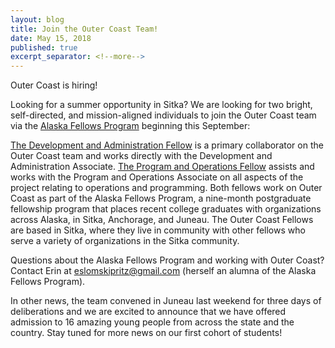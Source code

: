 ```yaml
---
layout: blog
title: Join the Outer Coast Team!
date: May 15, 2018
published: true
excerpt_separator: <!--more-->
---
```

Outer Coast is hiring!

Looking for a summer opportunity in Sitka? We are looking for two bright, self-directed, and mission-aligned individuals to join the Outer Coast team via the [Alaska Fellows Program](http://alaskafellows.org) beginning this September:

[The Development and Administration Fellow](https://docs.google.com/document/d/1laB6v13mvP01OEdZUyTPI0qeevXHq5hP-yt0b8wXjQ8/edit?usp=sharing) is a primary collaborator on the Outer Coast team and works directly with the Development and Administration Associate. 
[The Program and Operations Fellow](https://docs.google.com/document/d/1ij0u3bLkEfIcbJjO3EPoK1PyEGbKLrPSY9mD-T1fzew/edit?usp=sharing) assists and works with the Program and Operations Associate on all aspects of the project relating to operations and programming.
Both fellows work on Outer Coast as part of the Alaska Fellows Program, a nine-month postgraduate fellowship program that places recent college graduates with organizations across Alaska, in Sitka, Anchorage, and Juneau. The Outer Coast Fellows are based in Sitka, where they live in community with other fellows who serve a variety of organizations in the Sitka community.

Questions about the Alaska Fellows Program and working with Outer Coast? Contact Erin at eslomskipritz@gmail.com (herself an alumna of the Alaska Fellows Program).

In other news, the team convened in Juneau last weekend for three days of deliberations and we are excited to announce that we have offered admission to 16 amazing young people from across the state and the country. Stay tuned for more news on our first cohort of students! 


